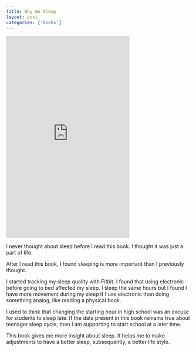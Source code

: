 ```yaml
---
title: Why We Sleep
layout: post
categories: ['books']
---
```

<iframe type="text/html" width="336" height="550" frameborder="0" allowfullscreen style="max-width:100%" src="https://read.amazon.com/kp/card?asin=B06ZZ1YGJ5&preview=inline&linkCode=kpe&ref_=cm_sw_r_kb_dp_R.CcFbZSE5JVT" ></iframe>

I never thought about sleep before I read this book. I thought it was just a part of life. 

After I read this book, I found sleeping is more important than I previously thought. 

I started tracking my sleep quality with Fitbit. I found that using electronic before going to bed affected my sleep. I sleep the same hours but I found I have more movement during my sleep if I use electronic than doing something analog, like reading a physical book. 

I used to think that changing the starting hour in high school was an excuse for students to sleep late. If the data present in this book remains true about teenager sleep cycle, then I am supporting to start school at a later time. 

This book gives me more insight about sleep. It helps me to make adjustments to have a better sleep, subsequently, a better life style.

